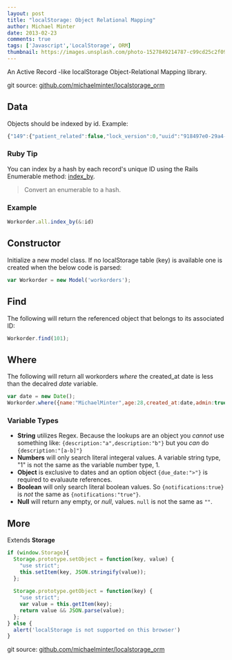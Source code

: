 ```yaml
---
layout: post
title: "localStorage: Object Relational Mapping"
author: Michael Minter
date: 2013-02-23
comments: true
tags: ['Javascript','LocalStorage', ORM]
thumbnail: https://images.unsplash.com/photo-1527849214787-c99cd25c2f09?w=500&auto=format&fit=crop&q=60&ixlib=rb-4.0.3&ixid=M3wxMjA3fDB8MHxzZWFyY2h8MjR8fG9yZ2FuaXphdGlvbnxlbnwwfDB8MHx8fDI%3D
---
```


An Active Record -like localStorage Object-Relational Mapping library.

<!--more-->

git source: <a href="https://github.com/michaelminter/localstorage_orm" target="_blank">github.com/michaelminter/localstorage_orm</a>

## Data
Objects should be indexed by id. Example:

``` javascript
{"149":{"patient_related":false,"lock_version":0,"uuid":"918497e0-29a4-012f-1aca-005056af31ef","updated_at":"2012-01-25T11:04:29-06:00","facility_id":13,"priority_id":108,"job_type_id":269,"description":"Light burned out","created_at":"2012-01-25T11:04:29-06:00","id":149},"150":{"patient_related":true,"lock_version":0,"uuid":"9194e050-29a4-012f-1acb-005056af31ef","updated_at":"2012-01-25T11:04:29-06:00","facility_id":13,"priority_id":109,"job_type_id":272,"description":"Toilet stopped up","created_at":"2012-01-25T11:04:29-06:00","id":150},"151":{"patient_related":true,"lock_version":0,"uuid":"919607f0-29a4-012f-1acc-005056af31ef","updated_at":"2012-01-25T11:04:29-06:00","facility_id":13,"priority_id":109,"job_type_id":272,"description":"Drain clogged","created_at":"2012-01-25T11:04:29-06:00","id":151},"152":{"patient_related":true,"lock_version":0,"uuid":"91970ba0-29a4-012f-1acd-005056af31ef","updated_at":"2012-01-25T11:04:29-06:00","facility_id":13,"priority_id":108,"job_type_id":267,"description":"Room too cold","created_at":"2012-01-25T11:04:29-06:00","id":152},"153":{"patient_related":true,"lock_version":0,"uuid":"919801c0-29a4-012f-1ace-005056af31ef","updated_at":"2012-01-25T11:04:29-06:00","facility_id":13,"priority_id":108,"job_type_id":267,"description":"Room too hot","created_at":"2012-01-25T11:04:29-06:00","id":153},"154":{"patient_related":false,"lock_version":0,"uuid":"9198f860-29a4-012f-1acf-005056af31ef","updated_at":"2013-01-03T21:04:05-06:00","facility_id":13,"priority_id":109,"job_type_id":283,"description":"Door won't close","created_at":"2012-01-25T11:04:29-06:00","id":154},"155":{"patient_related":false,"lock_version":0,"uuid":"9199e740-29a4-012f-1ad0-005056af31ef","updated_at":"2012-01-25T11:04:29-06:00","facility_id":13,"priority_id":108,"job_type_id":269,"description":"Power out","created_at":"2012-01-25T11:04:29-06:00","id":155},"156":{"patient_related":true,"lock_version":0,"uuid":"919ad520-29a4-012f-1ad1-005056af31ef","updated_at":"2012-01-25T11:04:29-06:00","facility_id":13,"priority_id":108,"job_type_id":283,"description":"TV is broken","created_at":"2012-01-25T11:04:29-06:00","id":156},"157":{"patient_related":true,"lock_version":0,"uuid":"919bc420-29a4-012f-1ad2-005056af31ef","updated_at":"2012-01-25T11:04:29-06:00","facility_id":13,"priority_id":108,"job_type_id":272,"description":"No hot water","created_at":"2012-01-25T11:04:29-06:00","id":157},"158":{"patient_related":true,"lock_version":0,"uuid":"919cb3f0-29a4-012f-1ad3-005056af31ef","updated_at":"2012-01-25T11:04:29-06:00","facility_id":13,"priority_id":108,"job_type_id":283,"description":"TV remote does not work","created_at":"2012-01-25T11:04:29-06:00","id":158},"159":{"patient_related":false,"lock_version":0,"uuid":"919da3f0-29a4-012f-1ad4-005056af31ef","updated_at":"2012-01-25T11:04:29-06:00","facility_id":13,"priority_id":109,"job_type_id":272,"description":"Water leak","created_at":"2012-01-25T11:04:29-06:00","id":159},"652":{"patient_related":false,"lock_version":0,"uuid":"da2dede0-3839-0130-1c8c-065142d3bcb8","updated_at":"2013-01-03T19:13:36-06:00","facility_id":13,"priority_id":108,"job_type_id":283,"description":"Empty cardboard bailer","created_at":"2013-01-03T19:13:20-06:00","id":652},"653":{"patient_related":true,"lock_version":0,"uuid":"ffe96d10-3839-0130-1c90-065142d3bcb8","updated_at":"2013-01-03T19:14:23-06:00","facility_id":13,"priority_id":108,"job_type_id":267,"description":"Ice machine not working","created_at":"2013-01-03T19:14:23-06:00","id":653},"654":{"patient_related":false,"lock_version":0,"uuid":"2f7b3830-383a-0130-1c99-065142d3bcb8","updated_at":"2013-01-03T19:15:43-06:00","facility_id":13,"priority_id":107,"job_type_id":267,"description":"Defrost refridgerator","created_at":"2013-01-03T19:15:43-06:00","id":654},"655":{"patient_related":false,"lock_version":0,"uuid":"8fb19ba0-383a-0130-1ca0-065142d3bcb8","updated_at":"2013-01-03T19:18:25-06:00","facility_id":13,"priority_id":107,"job_type_id":283,"description":"Cabinet broken","created_at":"2013-01-03T19:18:25-06:00","id":655},"656":{"patient_related":false,"lock_version":0,"uuid":"dfd7c390-3848-0130-6525-065142f28507","updated_at":"2013-01-03T21:01:05-06:00","facility_id":13,"priority_id":107,"job_type_id":283,"description":"Remove bed","created_at":"2013-01-03T21:00:52-06:00","id":656},"657":{"patient_related":true,"lock_version":0,"uuid":"f5de0a10-3848-0130-652b-065142f28507","updated_at":"2013-01-03T21:01:36-06:00","facility_id":13,"priority_id":109,"job_type_id":283,"description":"Need bed","created_at":"2013-01-03T21:01:29-06:00","id":657},"658":{"patient_related":true,"lock_version":0,"uuid":"2923eae0-3849-0130-6531-065142f28507","updated_at":"2013-01-03T21:02:55-06:00","facility_id":13,"priority_id":109,"job_type_id":272,"description":"Toilet overflowing","created_at":"2013-01-03T21:02:55-06:00","id":658},"659":{"patient_related":false,"lock_version":0,"uuid":"e3e490e0-3851-0130-6653-065142f28507","updated_at":"2013-01-03T22:05:24-06:00","facility_id":13,"priority_id":109,"job_type_id":283,"description":"Noise","created_at":"2013-01-03T22:05:24-06:00","id":659}}
```

### Ruby Tip

You can index by a hash by each record's unique ID using the Rails Enumerable method: <a href="http://apidock.com/rails/Enumerable/index_by" target="_blank">index_by</a>.

> Convert an enumerable to a hash. 

### Example

``` javascript
Workorder.all.index_by(&:id)
```

## Constructor

Initialize a new model class. If no localStorage table (key) is available one is created when the below code is parsed:

``` javascript
var Workorder = new Model('workorders');
```

## Find

The following will return the referenced object that belongs to its associated ID:

``` javascript
Workorder.find(101);
```

## Where

The following will return all workorders _where_ the created_at date is less than the decalred _date_ variable.

``` javascript
var date = new Date();
Workorder.where({name:"MichaelMinter",age:28,created_at:date,admin:true},{created_at:'<'})
```

### Variable Types

* __String__ utilizes Regex. Because the lookups are an object you _cannot_ use something like: `{description:"a",description:"b"}` but you _can_ do `{description:"[a-b]"}`
* __Numbers__ will only search literal integeral values. A variable string type, "1" is not the same as the variable number type, 1.
* __Object__ is exclusive to dates and an option object `{due_date:">"}` is required to evaluaute references.
* __Boolean__ will only search literal boolean values. So `{notifications:true}` is _not_ the same as `{notifications:"true"}`.
* __Null__ will return any empty, or _null_, values. `null` is not the same as `""`.

## More

Extends __Storage__

``` javascript
if (window.Storage){
  Storage.prototype.setObject = function(key, value) {
    "use strict";
    this.setItem(key, JSON.stringify(value));
  };
      
  Storage.prototype.getObject = function(key) {
    "use strict";
    var value = this.getItem(key);
    return value && JSON.parse(value);
  };
} else {
  alert('localStorage is not supported on this browser')
}
```

git source: <a href="https://github.com/michaelminter/localstorage_orm" target="_blank">github.com/michaelminter/localstorage_orm</a>

